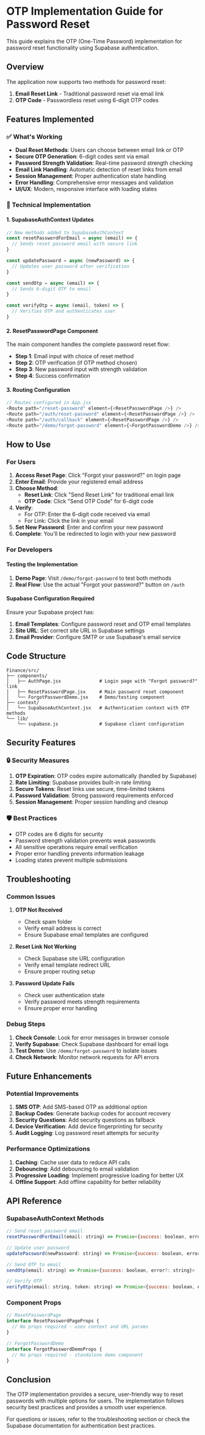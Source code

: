 # OTP Implementation Guide for Password Reset

This guide explains the OTP (One-Time Password) implementation for password reset functionality using Supabase authentication.

## Overview

The application now supports two methods for password reset:

1. **Email Reset Link** - Traditional password reset via email link
2. **OTP Code** - Passwordless reset using 6-digit OTP codes

## Features Implemented

### ✅ What's Working

- **Dual Reset Methods**: Users can choose between email link or OTP
- **Secure OTP Generation**: 6-digit codes sent via email
- **Password Strength Validation**: Real-time password strength checking
- **Email Link Handling**: Automatic detection of reset links from email
- **Session Management**: Proper authentication state handling
- **Error Handling**: Comprehensive error messages and validation
- **UI/UX**: Modern, responsive interface with loading states

### 🔧 Technical Implementation

#### 1. SupabaseAuthContext Updates

```javascript
// New methods added to SupabaseAuthContext
const resetPasswordForEmail = async (email) => {
  // Sends reset password email with secure link
}

const updatePassword = async (newPassword) => {
  // Updates user password after verification
}

const sendOtp = async (email) => {
  // Sends 6-digit OTP to email
}

const verifyOtp = async (email, token) => {
  // Verifies OTP and authenticates user
}
```

#### 2. ResetPasswordPage Component

The main component handles the complete password reset flow:

- **Step 1**: Email input with choice of reset method
- **Step 2**: OTP verification (if OTP method chosen)
- **Step 3**: New password input with strength validation
- **Step 4**: Success confirmation

#### 3. Routing Configuration

```javascript
// Routes configured in App.jsx
<Route path="/reset-password" element={<ResetPasswordPage />} />
<Route path="/auth/reset-password" element={<ResetPasswordPage />} />
<Route path="/auth/callback" element={<ResetPasswordPage />} />
<Route path="/demo/forgot-password" element={<ForgotPasswordDemo />} />
```

## How to Use

### For Users

1. **Access Reset Page**: Click "Forgot your password?" on login page
2. **Enter Email**: Provide your registered email address
3. **Choose Method**:
   - **Reset Link**: Click "Send Reset Link" for traditional email link
   - **OTP Code**: Click "Send OTP Code" for 6-digit code
4. **Verify**: 
   - For OTP: Enter the 6-digit code received via email
   - For Link: Click the link in your email
5. **Set New Password**: Enter and confirm your new password
6. **Complete**: You'll be redirected to login with your new password

### For Developers

#### Testing the Implementation

1. **Demo Page**: Visit `/demo/forgot-password` to test both methods
2. **Real Flow**: Use the actual "Forgot your password?" button on `/auth`

#### Supabase Configuration Required

Ensure your Supabase project has:

1. **Email Templates**: Configure password reset and OTP email templates
2. **Site URL**: Set correct site URL in Supabase settings
3. **Email Provider**: Configure SMTP or use Supabase's email service

## Code Structure

```
Finance/src/
├── components/
│   ├── AuthPage.jsx              # Login page with "Forgot password?" link
│   ├── ResetPasswordPage.jsx     # Main password reset component
│   └── ForgotPasswordDemo.jsx    # Demo/testing component
├── context/
│   └── SupabaseAuthContext.jsx   # Authentication context with OTP methods
└── lib/
    └── supabase.js               # Supabase client configuration
```

## Security Features

### 🔒 Security Measures

1. **OTP Expiration**: OTP codes expire automatically (handled by Supabase)
2. **Rate Limiting**: Supabase provides built-in rate limiting
3. **Secure Tokens**: Reset links use secure, time-limited tokens
4. **Password Validation**: Strong password requirements enforced
5. **Session Management**: Proper session handling and cleanup

### 🛡️ Best Practices

- OTP codes are 6 digits for security
- Password strength validation prevents weak passwords
- All sensitive operations require email verification
- Proper error handling prevents information leakage
- Loading states prevent multiple submissions

## Troubleshooting

### Common Issues

1. **OTP Not Received**
   - Check spam folder
   - Verify email address is correct
   - Ensure Supabase email templates are configured

2. **Reset Link Not Working**
   - Check Supabase site URL configuration
   - Verify email template redirect URL
   - Ensure proper routing setup

3. **Password Update Fails**
   - Check user authentication state
   - Verify password meets strength requirements
   - Ensure proper error handling

### Debug Steps

1. **Check Console**: Look for error messages in browser console
2. **Verify Supabase**: Check Supabase dashboard for email logs
3. **Test Demo**: Use `/demo/forgot-password` to isolate issues
4. **Check Network**: Monitor network requests for API errors

## Future Enhancements

### Potential Improvements

1. **SMS OTP**: Add SMS-based OTP as additional option
2. **Backup Codes**: Generate backup codes for account recovery
3. **Security Questions**: Add security questions as fallback
4. **Device Verification**: Add device fingerprinting for security
5. **Audit Logging**: Log password reset attempts for security

### Performance Optimizations

1. **Caching**: Cache user data to reduce API calls
2. **Debouncing**: Add debouncing to email validation
3. **Progressive Loading**: Implement progressive loading for better UX
4. **Offline Support**: Add offline capability for better reliability

## API Reference

### SupabaseAuthContext Methods

```javascript
// Send reset password email
resetPasswordForEmail(email: string) => Promise<{success: boolean, error?: string}>

// Update user password
updatePassword(newPassword: string) => Promise<{success: boolean, error?: string}>

// Send OTP to email
sendOtp(email: string) => Promise<{success: boolean, error?: string}>

// Verify OTP
verifyOtp(email: string, token: string) => Promise<{success: boolean, error?: string, user?: User}>
```

### Component Props

```javascript
// ResetPasswordPage
interface ResetPasswordPageProps {
  // No props required - uses context and URL params
}

// ForgotPasswordDemo
interface ForgotPasswordDemoProps {
  // No props required - standalone demo component
}
```

## Conclusion

The OTP implementation provides a secure, user-friendly way to reset passwords with multiple options for users. The implementation follows security best practices and provides a smooth user experience.

For questions or issues, refer to the troubleshooting section or check the Supabase documentation for authentication best practices. 
